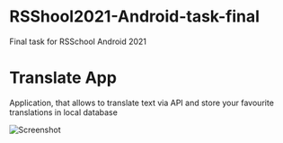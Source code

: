 # RSShool2021-Android-task-final
Final task for RSSchool Android 2021

# Translate App
Application, that allows to translate text via API and store your favourite translations in local database

![Screenshot](/main/Images/screenshot.jpg)
